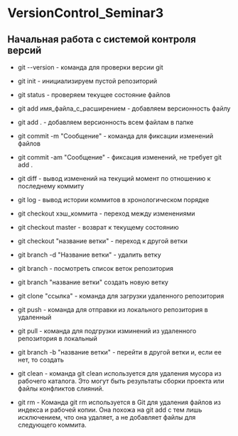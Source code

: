 # VersionControl_Seminar3

## Начальная работа с системой контроля версий


* git --version - команда для проверки версии git

* git init - инициализируем пустой репозиторий

* git status - проверяем текущее состояние файлов

* git add имя_файла_с_расширением - добавляем версионность файлу

* git add . - добавляем версионность всем файлам в папке

* git commit -m "Сообщение" - команда для фиксации изменений файлов

* git commit -am "Сообщение" - фиксация изменений, не требует git add .

* git diff - вывод изменений на текущий момент по отношению к последнему коммиту

* git log - вывод истории коммитов в хронологическом порядке

* git checkout хэш_коммита - переход между изменениями

* git checkout master - возврат к текущему состоянию

* git checkout "название ветки" - переход к другой ветки

* git branch -d "Название ветки" - удалить ветку

* git branch - посмотреть список веток репозитория

* git branch "название ветки" создать новую ветку

* git clone "ссылка" - команда для загрузки удаленного репозитория 

* git push - команда для отправки из локального репозитория в удаленный

* git pull - команда для подгрузки изминений из удаленного репозитория в локальный

* git branch -b "название ветки" - перейти в другой ветки и, если ее нет, то создать

* git clean - команда git clean используется для удаления мусора из рабочего        каталога. Это могут быть результаты сборки проекта или файлы конфликтов слияний.

* git rm - Команда git rm используется в Git для удаления файлов из индекса и рабочей копии. Она похожа на git add с тем лишь исключением, что она удаляет, а не добавляет файлы для следующего коммита.